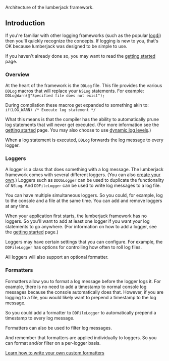 Architecture of the lumberjack framework.

## Introduction

If you're familiar with other logging frameworks (such as the popular [log4j](http://logging.apache.org/log4j/1.2/index.html)) then you'll quickly recognize the concepts. If logging is new to you, that's OK because lumberjack was designed to be simple to use.

If you haven't already done so, you may want to read the [getting started](GettingStarted.md) page.

### Overview

At the heart of the framework is the `DDLog` file. This file provides the various `DDLog` macros that will replace your `NSLog` statements. For example:<br/>
``` DDLogWarn(@"Specified file does not exist"); ```

During compilation these macros get expanded to something akin to:<br/>
``` if(LOG_WARN) /* Execute log statement */ ```

What this means is that the compiler has the ability to automatically prune log statements that will never get executed. (For more information see the [getting started](GettingStarted.md) page. You may also choose to use [dynamic log levels](DynamicLogLevels.md).)

When a log statement is executed, `DDLog` forwards the log message to every logger.

### Loggers

A logger is a class that does something with a log message. The lumberjack framework comes with several different loggers. (You can also [create your own](CustomLoggers.md).) Loggers such as `DDOSLogger` can be used to duplicate the functionality of `NSLog`. And `DDFileLogger` can be used to write log messages to a log file.

You can have multiple simultaneous loggers. So you could, for example, log to the console and a file at the same time. You can add and remove loggers at any time.

When your application first starts, the lumberjack framework has no loggers. So you'll want to add at least one logger if you want your log statements to go anywhere. (For information on how to add a logger, see the [getting started](GettingStarted.md) page.)

Loggers may have certain settings that you can configure. For example, the `DDFileLogger` has options for controlling how often to roll log files.

All loggers will also support an optional formatter.

### Formatters

Formatters allow you to format a log message before the logger logs it. For example, there is no need to add a timestamp to normal console log messages because the console automatically does that. However, if you are logging to a file, you would likely want to prepend a timestamp to the log message.

So you could add a formatter to `DDFileLogger` to automatically prepend a timestamp to every log message.

Formatters can also be used to filter log messages.

And remember that formatters are applied individually to loggers. So you can format and/or filter on a per-logger basis.

[Learn how to write your own custom formatters](CustomFormatters.md)
